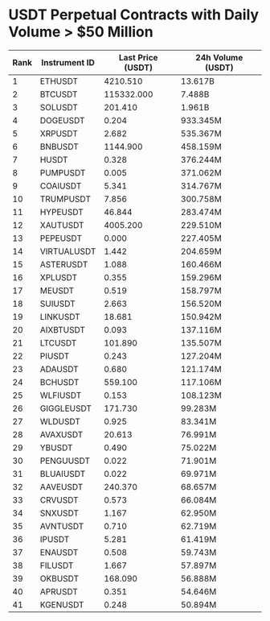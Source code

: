 # USDT Perpetual Contracts with Daily Volume > $50 Million

| Rank | Instrument ID | Last Price (USDT) | 24h Volume (USDT) |
|------|---------------|-------------------|-------------------|
| 1 | ETHUSDT | 4210.510 | 13.617B |
| 2 | BTCUSDT | 115332.000 | 7.488B |
| 3 | SOLUSDT | 201.410 | 1.961B |
| 4 | DOGEUSDT | 0.204 | 933.345M |
| 5 | XRPUSDT | 2.682 | 535.367M |
| 6 | BNBUSDT | 1144.900 | 458.159M |
| 7 | HUSDT | 0.328 | 376.244M |
| 8 | PUMPUSDT | 0.005 | 371.062M |
| 9 | COAIUSDT | 5.341 | 314.767M |
| 10 | TRUMPUSDT | 7.856 | 300.758M |
| 11 | HYPEUSDT | 46.844 | 283.474M |
| 12 | XAUTUSDT | 4005.200 | 229.510M |
| 13 | PEPEUSDT | 0.000 | 227.405M |
| 14 | VIRTUALUSDT | 1.442 | 204.659M |
| 15 | ASTERUSDT | 1.088 | 160.466M |
| 16 | XPLUSDT | 0.355 | 159.296M |
| 17 | MEUSDT | 0.519 | 158.797M |
| 18 | SUIUSDT | 2.663 | 156.520M |
| 19 | LINKUSDT | 18.681 | 150.942M |
| 20 | AIXBTUSDT | 0.093 | 137.116M |
| 21 | LTCUSDT | 101.890 | 135.507M |
| 22 | PIUSDT | 0.243 | 127.204M |
| 23 | ADAUSDT | 0.680 | 121.174M |
| 24 | BCHUSDT | 559.100 | 117.106M |
| 25 | WLFIUSDT | 0.153 | 108.123M |
| 26 | GIGGLEUSDT | 171.730 | 99.283M |
| 27 | WLDUSDT | 0.925 | 83.341M |
| 28 | AVAXUSDT | 20.613 | 76.991M |
| 29 | YBUSDT | 0.490 | 75.022M |
| 30 | PENGUUSDT | 0.022 | 71.901M |
| 31 | BLUAIUSDT | 0.022 | 69.971M |
| 32 | AAVEUSDT | 240.370 | 68.657M |
| 33 | CRVUSDT | 0.573 | 66.084M |
| 34 | SNXUSDT | 1.167 | 62.950M |
| 35 | AVNTUSDT | 0.710 | 62.719M |
| 36 | IPUSDT | 5.281 | 61.419M |
| 37 | ENAUSDT | 0.508 | 59.743M |
| 38 | FILUSDT | 1.667 | 57.897M |
| 39 | OKBUSDT | 168.090 | 56.888M |
| 40 | APRUSDT | 0.351 | 54.646M |
| 41 | KGENUSDT | 0.248 | 50.894M |
